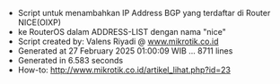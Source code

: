 - Script untuk menambahkan IP Address BGP yang terdaftar di Router NICE(OIXP)
- ke RouterOS dalam ADDRESS-LIST dengan nama "nice"
- Script created by: Valens Riyadi @ www.mikrotik.co.id
- Generated at 27 February 2025 01:00:09 WIB ... 8711 lines
- Generated in 6.583 seconds
- How-to: http://www.mikrotik.co.id/artikel_lihat.php?id=23
